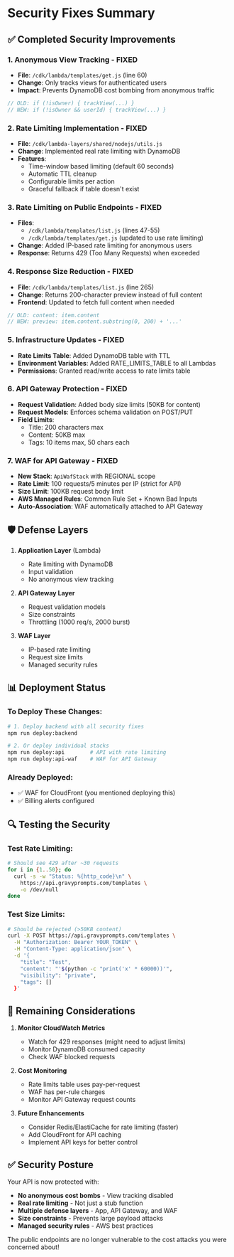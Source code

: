 # Security Fixes Summary

## ✅ Completed Security Improvements

### 1. **Anonymous View Tracking - FIXED**
- **File**: `/cdk/lambda/templates/get.js` (line 60)
- **Change**: Only tracks views for authenticated users
- **Impact**: Prevents DynamoDB cost bombing from anonymous traffic
```javascript
// OLD: if (!isOwner) { trackView(...) }
// NEW: if (!isOwner && userId) { trackView(...) }
```

### 2. **Rate Limiting Implementation - FIXED**
- **File**: `/cdk/lambda-layers/shared/nodejs/utils.js`
- **Change**: Implemented real rate limiting with DynamoDB
- **Features**:
  - Time-window based limiting (default 60 seconds)
  - Automatic TTL cleanup
  - Configurable limits per action
  - Graceful fallback if table doesn't exist

### 3. **Rate Limiting on Public Endpoints - FIXED**
- **Files**: 
  - `/cdk/lambda/templates/list.js` (lines 47-55)
  - `/cdk/lambda/templates/get.js` (updated to use rate limiting)
- **Change**: Added IP-based rate limiting for anonymous users
- **Response**: Returns 429 (Too Many Requests) when exceeded

### 4. **Response Size Reduction - FIXED**
- **File**: `/cdk/lambda/templates/list.js` (line 265)
- **Change**: Returns 200-character preview instead of full content
- **Frontend**: Updated to fetch full content when needed
```javascript
// OLD: content: item.content
// NEW: preview: item.content.substring(0, 200) + '...'
```

### 5. **Infrastructure Updates - FIXED**
- **Rate Limits Table**: Added DynamoDB table with TTL
- **Environment Variables**: Added RATE_LIMITS_TABLE to all Lambdas
- **Permissions**: Granted read/write access to rate limits table

### 6. **API Gateway Protection - FIXED**
- **Request Validation**: Added body size limits (50KB for content)
- **Request Models**: Enforces schema validation on POST/PUT
- **Field Limits**:
  - Title: 200 characters max
  - Content: 50KB max
  - Tags: 10 items max, 50 chars each

### 7. **WAF for API Gateway - FIXED**
- **New Stack**: `ApiWafStack` with REGIONAL scope
- **Rate Limit**: 100 requests/5 minutes per IP (strict for API)
- **Size Limit**: 100KB request body limit
- **AWS Managed Rules**: Common Rule Set + Known Bad Inputs
- **Auto-Association**: WAF automatically attached to API Gateway

## 🛡️ Defense Layers

1. **Application Layer** (Lambda)
   - Rate limiting with DynamoDB
   - Input validation
   - No anonymous view tracking

2. **API Gateway Layer**
   - Request validation models
   - Size constraints
   - Throttling (1000 req/s, 2000 burst)

3. **WAF Layer**
   - IP-based rate limiting
   - Request size limits
   - Managed security rules

## 📊 Deployment Status

### To Deploy These Changes:
```bash
# 1. Deploy backend with all security fixes
npm run deploy:backend

# 2. Or deploy individual stacks
npm run deploy:api        # API with rate limiting
npm run deploy:api-waf    # WAF for API Gateway
```

### Already Deployed:
- ✅ WAF for CloudFront (you mentioned deploying this)
- ✅ Billing alerts configured

## 🔍 Testing the Security

### Test Rate Limiting:
```bash
# Should see 429 after ~30 requests
for i in {1..50}; do
  curl -s -w "Status: %{http_code}\n" \
    https://api.gravyprompts.com/templates \
    -o /dev/null
done
```

### Test Size Limits:
```bash
# Should be rejected (>50KB content)
curl -X POST https://api.gravyprompts.com/templates \
  -H "Authorization: Bearer YOUR_TOKEN" \
  -H "Content-Type: application/json" \
  -d '{
    "title": "Test",
    "content": "'$(python -c "print('x' * 60000))'",
    "visibility": "private",
    "tags": []
  }'
```

## 🚨 Remaining Considerations

1. **Monitor CloudWatch Metrics**
   - Watch for 429 responses (might need to adjust limits)
   - Monitor DynamoDB consumed capacity
   - Check WAF blocked requests

2. **Cost Monitoring**
   - Rate limits table uses pay-per-request
   - WAF has per-rule charges
   - Monitor API Gateway request counts

3. **Future Enhancements**
   - Consider Redis/ElastiCache for rate limiting (faster)
   - Add CloudFront for API caching
   - Implement API keys for better control

## ✅ Security Posture

Your API is now protected with:
- **No anonymous cost bombs** - View tracking disabled
- **Real rate limiting** - Not just a stub function
- **Multiple defense layers** - App, API Gateway, and WAF
- **Size constraints** - Prevents large payload attacks
- **Managed security rules** - AWS best practices

The public endpoints are no longer vulnerable to the cost attacks you were concerned about!